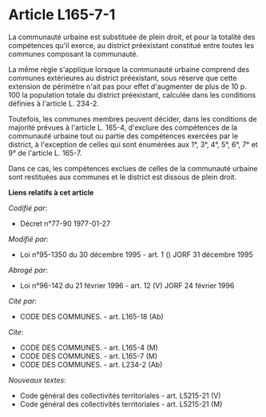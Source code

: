 # Article L165-7-1

La communauté urbaine est substituée de plein droit, et pour la totalité des compétences qu'il exerce, au district
préexistant constitué entre toutes les communes composant la communauté.

La même règle s'applique lorsque la communauté urbaine comprend des communes extérieures au district préexistant, sous
réserve que cette extension de périmètre n'ait pas pour effet d'augmenter de plus de 10 p. 100 la population totale du
district préexistant, calculée dans les conditions définies à l'article L. 234-2.

Toutefois, les communes membres peuvent décider, dans les conditions de majorité prévues à l'article L. 165-4, d'exclure des
compétences de la communauté urbaine tout ou partie des compétences exercées par le district, à l'exception de celles qui
sont énumérées aux 1°, 3°, 4°, 5°, 6°, 7° et 9° de l'article L. 165-7.

Dans ce cas, les compétences exclues de celles de la communauté urbaine sont restituées aux communes et le district est
dissous de plein droit.

**Liens relatifs à cet article**

_Codifié par_:

  - Décret n°77-90 1977-01-27

_Modifié par_:

  - Loi n°95-1350 du 30 décembre 1995 - art. 1 () JORF 31 décembre 1995

_Abrogé par_:

  - Loi n°96-142 du 21 février 1996 - art. 12 (V) JORF 24 février 1996

_Cité par_:

  - CODE DES COMMUNES. - art. L165-18 (Ab)

_Cite_:

  - CODE DES COMMUNES. - art. L165-4 (M)
  - CODE DES COMMUNES. - art. L165-7 (M)
  - CODE DES COMMUNES. - art. L234-2 (Ab)

_Nouveaux textes_:

  - Code général des collectivités territoriales - art. L5215-21 (V)
  - Code général des collectivités territoriales - art. L5215-21 (M)
